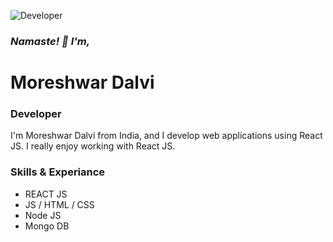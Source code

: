 ![Developer](https://www.canva.com/design/DAFCFXC_xb0/Gli9FnBdj7CLvymYQkrZvw/edit?utm_content=DAFCFXC_xb0&utm_campaign=designshare&utm_medium=link2&utm_source=sharebutton)

### *Namaste! 👋 I'm,* 
# Moreshwar Dalvi
### Developer

I'm Moreshwar Dalvi from India, and I develop web applications using React JS. I really enjoy working with React JS.

### Skills & Experiance
* REACT JS  
* JS / HTML / CSS  
* Node JS 
* Mongo DB



